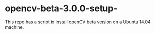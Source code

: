 # opencv-beta-3.0.0-setup-
This repo has a script to install openCV beta version on a Ubuntu 14.04 machine. 
